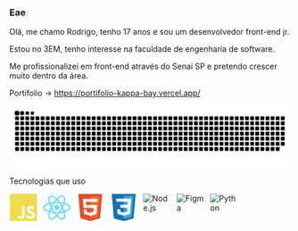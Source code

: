 ### Eae

Olá, me chamo Rodrigo, tenho 17 anos e sou um desenvolvedor front-end jr.

Estou no 3EM, tenho interesse na faculdade de engenharia de software.

Me profissionalizei em front-end através do Senai SP e pretendo crescer muito dentro da área.


Portifolio ->  <https://portifolio-kappa-bay.vercel.app/>


<div align="center">
<picture>
  <source media="(prefers-color-scheme: dark)" srcset="https://raw.githubusercontent.com/estrela801/estrela801/output/github-contribution-grid-snake-dark.svg">
  <source media="(prefers-color-scheme: light)" srcset="https://raw.githubusercontent.com/estrela801/estrela801/output/github-contribution-grid-snake.svg">
  <img alt="github-snake" src="https://raw.githubusercontent.com/JoaoRoccella/JoaoRoccella/output/github-contribution-grid-snake.svg">
</picture>
</div>

Tecnologias que uso
  
<div style="display: flex; gap: 10px;">
  <img src="https://raw.githubusercontent.com/devicons/devicon/master/icons/javascript/javascript-plain.svg" alt="JavaScript" title="JavaScript" width="50" height="50">
  <img src="https://raw.githubusercontent.com/devicons/devicon/master/icons/react/react-original.svg" alt="React" title="React" width="50" height="50">
  <img src="https://raw.githubusercontent.com/devicons/devicon/master/icons/html5/html5-original.svg" alt="HTML5" title="HTML5" width="50" height="50">
  <img src="https://raw.githubusercontent.com/devicons/devicon/master/icons/css3/css3-original.svg" alt="CSS3" title="CSS3" width="50" height="50">
  <img src="https://cdn.jsdelivr.net/gh/devicons/devicon@latest/icons/nodejs/nodejs-plain-wordmark.svg" alt="Node.js" title="Node.js" width="50" height="50">
  <img src="https://cdn.jsdelivr.net/gh/devicons/devicon@latest/icons/figma/figma-original.svg" alt="Figma" title="Figma" width="50" height="50">
  <img src="https://cdn.jsdelivr.net/gh/devicons/devicon@latest/icons/python/python-original.svg" alt="Python" title="Python" width="50" height="50">
</div>


